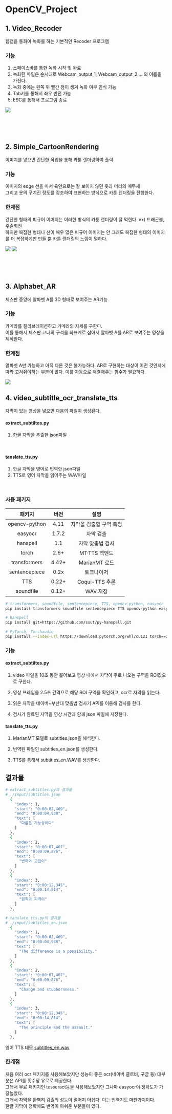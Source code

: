 # OpenCV_Project

## 1. Video_Recoder
웹캠을 통화여 녹화를 하는 기본적인 Recoder 프로그램
 
### 기능
1. 스페이스바를 통한 녹화 시작 및 완료
2. 녹화된 파일은 순서대로 Webcam_output_1, Webcam_output_2 ... 의 이름을 가진다.
3. 녹화 중에는 왼쪽 위 빨간 점이 생겨 녹화 여부 인식 가능
4. Tab키를 통해서 좌우 반전 가능
5. ESC를 통해서 프로그램 종료


<img src="./Video_Recoder/Webcam_output_1.gif">

<br><br><br>


## 2. Simple_CartoonRendering
이미지를 넣으면 간단한 작업을 통해 카툰 랜더링하여 출력

### 기능
이미지의 edge 선을 따서 육안으로는 잘 보이지 않던 옷과 머리의 매무새    
그리고 옷의 구겨진 정도를 강조하여 표현하는 방식으로 카툰 랜더링을 진행한다.

### 한계점
간단한 형태의 피규어 이미지는 이러한 방식의 카툰 랜더링이 잘 먹힌다. ex) 드래곤볼, 주술회전   
하지만 복잡한 형태나 선이 매우 많은 피규어 이미지는 안 그래도 복잡한 형태의 이미지를 더 복잡하게만 만들 뿐 카툰 랜더링의 느낌이 덜하다.

<img src="./simple_CartoonRendering/dragonball.jpg">
<img src="./simple_CartoonRendering/result_dragonball.PNG">


<br><br><br>


## 3. Alphabet_AR
체스판 중앙에 알파벳 A를 3D 형태로 보여주는 AR기능

### 기능
카메라를 캘리브레이션하고 카메라의 자세를 구한다.  
이를 통해서 체스판 코너의 구석을 좌표계로 삼아서 알파벳 A를 AR로 보여주는 영상을 제작한다.

### 한계점 
알파벳 A만 가능하고 아직 다른 것은 불가능하다. 
AR로 구현하는 대상이 어떤 것인지에 따라 고쳐줘야하는 부분이 많다. 이를 자동으로 해결해주는 함수가 필요하다.   

<img src="./alphabetAR/data/output_AR.gif">




## 4. video_subtitle_ocr_translate_tts
자막이 있는 영상을 넣으면 다음의 파일이 생성된다.

#### extract_subtiltes.py
1. 한글 자막을 추출한 json파일    
<br>

#### tanslate_tts.py
1. 한글 자막을 영어로 번역한 json파일
2. TTS로 영어 자막을 읽어주는 WAV파일

<br>

### 사용 패키지


|패키지|버전|설명|
|:-------:|:----:|:----:|
|opencv-python|4.11|자막을 검출할 구역 측정|
|easyocr|1.7.2|자막 검출|
|hanspell|1.1|자막 맞춤법 검사|
| torch | 2.6+ | MT·TTS 백엔드 |
| transformers | 4.42+ | MarianMT 로드 |
| sentencepiece | 0.2x | 토크나이저 |
| TTS | 0.22+ | Coqui-TTS 추론 |
| soundfile | 0.12+ | WAV 저장 |

```bash
# transformers, soundfile, sentencepiece, TTS, opencv-python, easyocr 
pip install transformers soundfile sentencepiece TTS opencv-python easyocr
```

```bash
# hanspell
pip install git+https://github.com/ssut/py-hanspell.git
```

```bash
# PyTorch, Torchaudio 
pip install --index-url https://download.pytorch.org/whl/cu121 torch==2.7.0+cu121 torchaudio==2.7.0+cu121
```

### 기능

#### extract_subtiltes.py
1. video 파일을 10초 동안 훑어보고 영상 내에서 자막이 주로 나오는 구역을 ROI값으로 구한다.
 
2. 영상 프레임을 2.5초 간격으로 해당 ROI 구역을 확인하고, ocr로 자막을 읽는다.
 
3. 읽은 자막을 네이버+부산대 맞춤법 검사기 API를 이용해 검사를 한다.
 
4. 검사가 완료된 자막을 영상 시간과 함께 json 파일에 저장한다.

#### tanslate_tts.py
1. MarianMT 모델로 subtitles.json을 해석한다.

2. 번역된 파일인 subtitles_en.json를 생성한다.
 
3. TTS를 통해서 subtitles_en.WAV를 생성한다.


## 결과물
```bash
# extract_subtitles.py의 결과물 
# ./input/subtitles.json
  {
    "index": 1,
    "start": "0:00:02,469",
    "end": "0:00:04,938",
    "text": [
      "다름은 가능성이다"
    ]
  },
  {
    "index": 2,
    "start": "0:00:07,407",
    "end": "0:00:09,876",
    "text": [
      "변화와 고집이"
    ]
  },
  {
    "index": 3,
    "start": "0:00:12,345",
    "end": "0:00:14,814",
    "text": [
      "원칙과 피격이"
    ]
  },
```

```bash
# tanslate_tts.py의 결과물
# ./input/subtitles_en.json
  {
    "index": 1,
    "start": "0:00:02,469",
    "end": "0:00:04,938",
    "text": [
      "The difference is a possibility."
    ]
  },
  {
    "index": 2,
    "start": "0:00:07,407",
    "end": "0:00:09,876",
    "text": [
      "Change and stubbornness."
    ]
  },
  {
    "index": 3,
    "start": "0:00:12,345",
    "end": "0:00:14,814",
    "text": [
      "The principle and the assault."
    ]
  },
```

영어 TTS 데모
[subtitles_en.wav](output/subtitles_en.wav)



### 한계점
처음 여러 ocr 패키지를 사용해보았지만 성능이 좋은 ocr(네이버 클로바, 구글 등) 대부분은 API를 횟수당 유로로 제공한다.     
그래서 무료 패키지인 tesseract등을 사용해보았지만 그나마 easyocr이 정확도가 가장높았다.    
그래서 자막을 완벽히 검출의 성능이 떨어져 아쉽다. 이는 번역기도 마찬가지이다.     
한글 자막이 정확해도 번역이 아쉬운 부분들이 있다.

